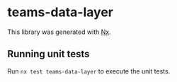 # teams-data-layer

This library was generated with [Nx](https://nx.dev).

## Running unit tests

Run `nx test teams-data-layer` to execute the unit tests.
